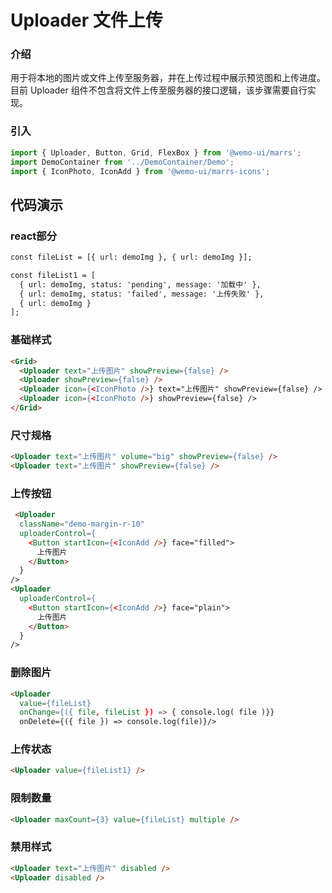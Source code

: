 # Uploader 文件上传

### 介绍

用于将本地的图片或文件上传至服务器，并在上传过程中展示预览图和上传进度。目前 Uploader 组件不包含将文件上传至服务器的接口逻辑，该步骤需要自行实现。

### 引入

```js
import { Uploader, Button, Grid, FlexBox } from '@wemo-ui/marrs';
import DemoContainer from '../DemoContainer/Demo';
import { IconPhoto, IconAdd } from '@wemo-ui/marrs-icons';
```

## 代码演示

### react部分

```html
const fileList = [{ url: demoImg }, { url: demoImg }];

const fileList1 = [
  { url: demoImg, status: 'pending', message: '加载中' },
  { url: demoImg, status: 'failed', message: '上传失败' },
  { url: demoImg }
];
```

### 基础样式

```html
<Grid>
  <Uploader text="上传图片" showPreview={false} />
  <Uploader showPreview={false} />
  <Uploader icon={<IconPhoto />} text="上传图片" showPreview={false} />
  <Uploader icon={<IconPhoto />} showPreview={false} />
</Grid>
```
### 尺寸规格

```html
<Uploader text="上传图片" volume="big" showPreview={false} />
<Uploader text="上传图片" showPreview={false} />
```
### 上传按钮

```html
 <Uploader
  className="demo-margin-r-10"
  uploaderControl={
    <Button startIcon={<IconAdd />} face="filled">
      上传图片
    </Button>
  }
/>
<Uploader
  uploaderControl={
    <Button startIcon={<IconAdd />} face="plain">
      上传图片
    </Button>
  }
/>
```
### 删除图片

```html
<Uploader
  value={fileList}
  onChange={({ file, fileList }) => { console.log( file )}}
  onDelete={({ file }) => console.log(file)}/>
```
### 上传状态

```html
<Uploader value={fileList1} />
```
### 限制数量

```html
<Uploader maxCount={3} value={fileList} multiple />
```
### 禁用样式

```html
<Uploader text="上传图片" disabled />
<Uploader disabled />
```
